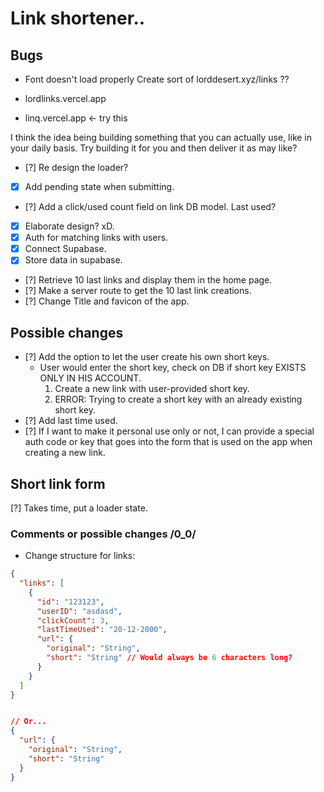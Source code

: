 # Link shortener..



## Bugs
* Font doesn't load properly
Create sort of lorddesert.xyz/links ??



* lordlinks.vercel.app
* linq.vercel.app <- try this

I think the idea being building something that you can actually use, like in your daily basis. Try building it for you and then deliver it as may like?


- [?] Re design the loader?
- [x] Add pending state when submitting.
- [?] Add a click/used count field on link DB model. Last used?
- [x] Elaborate design? xD.
- [x] Auth for matching links with users.
- [x] Connect Supabase.
- [x] Store data in supabase.
- [?] Retrieve 10 last links and display them in the home page.
- [?] Make a server route to get the 10 last link creations.
- [?] Change Title and favicon of the app.
## Possible changes
- [?] Add the option to let the user create his own short keys.
  * User would enter the short key, check on DB if short key EXISTS ONLY IN HIS ACCOUNT.
    1. Create a new link with user-provided short key.
    2. ERROR: Trying to create a short key with an already existing short key.
- [?] Add last time used.
- [?] If I want to make it personal use only or not, I can provide a special auth code or key that goes into the form that is used on the app when creating a new link.


## Short link form
[?] Takes time, put a loader state.

### Comments or possible changes /0_0/

* Change structure for links:
```JSON
{
  "links": [
    {
      "id": "123123",
      "userID": "asdasd",
      "clickCount": 3,
      "lastTimeUsed": "20-12-2000",
      "url": {
        "original": "String",
        "short": "String" // Would always be 6 characters long?
      }
    }
  ]
}


// Or...
{
  "url": {
    "original": "String",
    "short": "String"
  }
}
```



